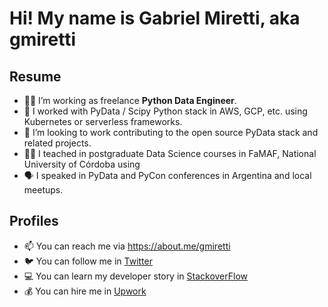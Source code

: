 # Hi! My name is Gabriel Miretti, aka **gmiretti**

## Resume

- 👷‍♂️ I’m working as freelance **Python Data Engineer**.
- 🧰 I worked with PyData / Scipy Python stack in AWS, GCP, etc. using Kubernetes or serverless frameworks.
- 👯 I’m looking to work contributing to the open source PyData stack and related projects.
- 👨‍🏫 I teached in postgraduate Data Science courses in FaMAF, National University of Córdoba using
- 🗣️ I speaked in PyData and PyCon conferences in Argentina and local meetups.

## Profiles

- 📫 You can reach me via https://about.me/gmiretti
- 🐦 You can follow me in [Twitter](https://twitter.com/gmiretti)
- 💻 You can learn my developer story in [StackoverFlow](https://stackoverflow.com/users/story/1694635)
- 💰 You can hire me in [Upwork](https://www.upwork.com/freelancers/~010d9b51806c7f3548)
